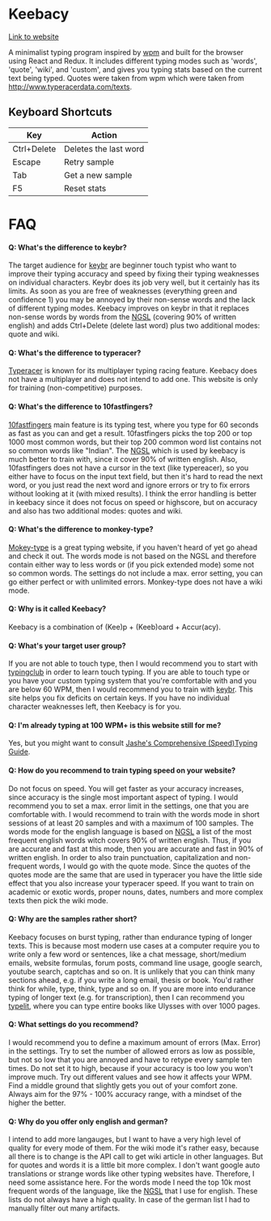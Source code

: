 # Keebacy

[Link to website](https://madnight.github.io/keybacy/)

A minimalist typing program inspired by [wpm](https://github.com/cjbassi/wpm-spa) and built for the browser using React and Redux.
It includes different typing modes such as 'words', 'quote', 'wiki', and 'custom', and gives you typing stats based on the current text being typed.
Quotes were taken from wpm which were taken from http://www.typeracerdata.com/texts.

## Keyboard Shortcuts

| Key   |  Action  |
|---|---|
| Ctrl+Delete  | Deletes the last word |
| Escape  | Retry sample  |
| Tab  | Get a new sample |
| F5  | Reset stats |

# FAQ

#### Q: What's the difference to keybr?

The target audience for [keybr](https://keybr.com) are beginner touch typist who want to improve their typing accuracy and speed by fixing their typing weaknesses on individual characters. Keybr does its job very well, but it certainly has its limits. As soon as you are free of weaknesses (everything green and confidence 1) you may be annoyed by their non-sense words and the lack of different typing modes. Keebacy improves on keybr in that it replaces non-sense words by words from the [NGSL](https://en.wikipedia.org/wiki/New_General_Service_List) (covering 90% of written english) and adds Ctrl+Delete (delete last word) plus two additional modes: quote and wiki.

#### Q: What's the difference to typeracer?

[Typeracer](https://typeracer.com) is known for its multiplayer typing racing feature. Keebacy does not have a multiplayer and does not intend to add one. This website is only for training (non-competitive) purposes.

#### Q: What's the difference to 10fastfingers?

[10fastfingers](https://10fastfingers.com) main feature is its typing test, where you type for 60 seconds as fast as you can and get a result. 10fastfingers picks the top 200 or top 1000 most common words, but their top 200 common word list contains not so common words like "Indian". The [NGSL](https://en.wikipedia.org/wiki/New_General_Service_List) which is used by keebacy is much better to train with, since it cover 90% of written english. Also, 10fastfingers does not have a cursor in the text (like typereacer), so you either have to focus on the input text field, but then it's hard to read the next word, or you just read the next word and ignore errors or try to fix errors without looking at it (with mixed results). I think the error handling is better in keebacy since it does not focus on speed or highscore, but on accuracy and also has two additional modes: quotes and wiki.

#### Q: What's the difference to monkey-type?

[Mokey-type](https://monkey-type.com) is a great typing website, if you haven't heard of yet go ahead and check it out. The words mode is not based on the NGSL and therefore contain either way to less words or (if you pick extended mode) some not so common words. The settings do not include a max. error setting, you can go either perfect or with unlimited errors. Monkey-type does not have a wiki mode.

#### Q: Why is it called Keebacy?

Keebacy is a combination of (Kee)p + (Keeb)oard + Accur(acy).

#### Q: What's your target user group?

If you are not able to touch type, then I would recommend you to start with [typingclub](https://typingclub.com) in order to learn touch typing. If you are able to touch type or you have your custom typing system that you're comfortable with and you are below 60 WPM, then I would recommend you to train with [keybr](https://www.keybr.com/). This site helps you fix deficits on certain keys. If you have no individual character weaknesses left, then Keebacy is for you.

#### Q: I'm already typing at 100 WPM+ is this website still for me?

Yes, but you might want to consult [Jashe's Comprehensive (Speed)Typing Guide](https://archive.is/dh9Ch).

#### Q: How do you recommend to train typing speed on your website?

Do not focus on speed. You will get faster as your accuracy increases, since accuracy is the single most important aspect of typing. I would recommend you to set a max. error limit in the settings, one that you are comfortable with. I would recommend to train with the words mode in short sessions of at least 20 samples and with a maximum of 100 samples. The words mode for the english language is based on [NGSL](https://en.wikipedia.org/wiki/New_General_Service_List) a list of the most frequent english words witch covers 90% of written english. Thus, if you are accurate and fast at this mode, then you are accurate and fast in 90% of written english. In order to also train punctuation, capitalization and non-frequent words, I would go with the quote mode. Since the quotes of the quotes mode are the same that are used in typeracer you have the little side effect that you also increase your typeracer speed. If you want to train on academic or exotic words, proper nouns, dates, numbers and more complex texts then pick the wiki mode.

#### Q: Why are the samples rather short?

Keebacy focuses on burst typing, rather than endurance typing of longer texts. This is because most modern use cases at a computer require you to write only a few word or sentences, like a chat message, short/medium emails, website formulas, forum posts, command line usage, google search, youtube search, captchas and so on. It is unlikely that you can think many sections ahead, e.g. if you write a long email, thesis or book. You'd rather think for while, type, think, type and so on. If you are more into endurance typing of longer text (e.g. for transcription), then I can recommend you [typelit](https://www.typelit.io/), where you can type entire books like Ulysses with over 1000 pages.

#### Q: What settings do you recommend?

I would recommend you to define a maximum amount of errors (Max. Error) in the settings. Try to set the number of allowed errors as low as possible, but not so low that you are annoyed and have to retype every sample ten times. Do not set it to high, because if your accuracy is too low you won't improve much. Try out different values and see how it affects your WPM. Find a middle ground that slightly gets you out of your comfort zone. Always aim for the 97% - 100% accuracy range, with a mindset of the higher the better.

#### Q: Why do you offer only english and german?

I intend to add more langauges, but I want to have a very high level of quality for every mode of them. For the wiki mode it's rather easy, because all there is to change is the API call to get wiki article in other languages. But for quotes and words it is a little bit more complex. I don't want google auto translations or strange words like other typing websites have. Therefore, I need some assistance here. For the words mode I need the top 10k most frequent words of the language, like the [NGSL](https://en.wikipedia.org/wiki/New_General_Service_List) that I use for english. These lists do not always have a high quality. In case of the german list I had to manually filter out many artifacts.
